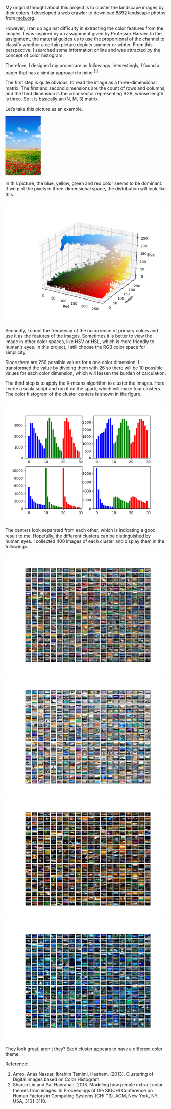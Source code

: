 My original thought about this project is to cluster the landscape images by their colors. I developed a web crawler to download 8892 landscape photos from [mob.org](https://wallpaper.mob.org/gallery/tag=landscape/).

However, I ran up against difficulty in extracting the color features from the images. I was inspired by an assignment given by Professor Harvey. In the assignment, the material guides us to use the proportional of the channel to classify whether a certain picture depicts summer or winter. From this perspective, I searched some information online and was attracted by the concept of color histogram.

Therefore, I designed my procedure as followings. Interestingly, I found a paper that has a similar approach to mine.<sup>[1]<sup>

The first step is quite obvious, to read the image as a three-dimensional matrix. The first and second dimensions are the count of rows and columns, and the third dimension is the color vector representing RGB, whose length is three. So it is basically an (N, M, 3) matrix.

Let’s take this picture as an example.

<img src = "./figures/Landscape-Image-Clustering-Based-On-Color-Histogram/sample.jpg" alt = "Sample">

In this picture, the blue, yellow, green and red color seems to be dominant. If we plot the pixels in three-dimensional space, the distribution will look like this.

<img src = "./figures/Landscape-Image-Clustering-Based-On-Color-Histogram/sample_color_scatter.png" alt = "Sample Color Scatter">

Secondly, I count the frequency of the occurrence of primary colors and use it as the features of the images. Sometimes it is better to view the image in other color spaces, like HSV or HSL, which is more friendly to human’s eyes. In this project, I still choose the RGB color space for simplicity.

Since there are 256 possible values for a one color dimension, I transformed the value by dividing them with 26 so there will be 10 possible values for each color dimension, which will lessen the burden of calculation.

The third step is to apply the K-means algorithm to cluster the images. Here I write a scala script and run it on the spark, which will make four clusters. The color histogram of the cluster centers is shown in the figure.

<img src = "./figures/Landscape-Image-Clustering-Based-On-Color-Histogram/cluster_centers_hist.png" alt = "Cluster Centers Color Histogram">

The centers look separated from each other, which is indicating a good result to me. Hopefully, the different clusters can be distinguished by human eyes. I collected 400 images of each cluster and display them in the followings.

<img src = "./figures/Landscape-Image-Clustering-Based-On-Color-Histogram/400images_0.png" alt = "400images_0">
<img src = "./figures/Landscape-Image-Clustering-Based-On-Color-Histogram/400images_1.png" alt = "400images_1">
<img src = "./figures/Landscape-Image-Clustering-Based-On-Color-Histogram/400images_2.png" alt = "400images_2">
<img src = "./figures/Landscape-Image-Clustering-Based-On-Color-Histogram/400images_3.png" alt = "400images_3">

They look great, aren’t they? Each cluster appears to have a different color theme.

Reference:

1. Amro, Anas Nassar, Ibrahim Tamimi, Hashem. (2013). Clustering of Digital Images based on Color Histogram.</li>
2. Sharon Lin and Pat Hanrahan. 2013. Modeling how people extract color themes from images. In Proceedings of the SIGCHI Conference on Human Factors in Computing Systems (CHI ‘13). ACM, New York, NY, USA, 3101-3110.
